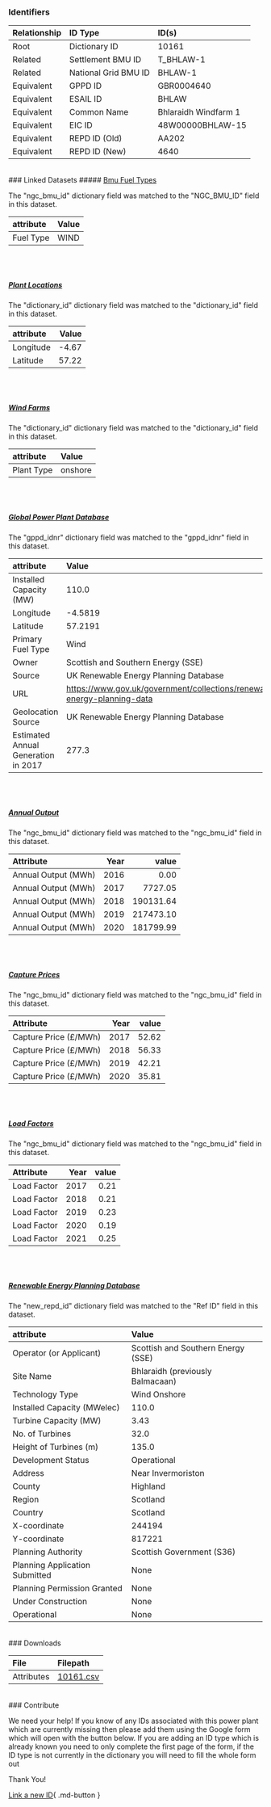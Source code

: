 ### Identifiers

| Relationship   | ID Type              | ID(s)                |
|:---------------|:---------------------|:---------------------|
| Root           | Dictionary ID        | 10161                |
| Related        | Settlement BMU ID    | T_BHLAW-1            |
| Related        | National Grid BMU ID | BHLAW-1              |
| Equivalent     | GPPD ID              | GBR0004640           |
| Equivalent     | ESAIL ID             | BHLAW                |
| Equivalent     | Common Name          | Bhlaraidh Windfarm 1 |
| Equivalent     | EIC ID               | 48W00000BHLAW-15     |
| Equivalent     | REPD ID (Old)        | AA202                |
| Equivalent     | REPD ID (New)        | 4640                 |

<br>
### Linked Datasets
##### <a href="https://osuked.github.io/Power-Station-Dictionary/datasets/bmu-fuel-types">Bmu Fuel Types</a>



The "ngc_bmu_id" dictionary field was matched to the "NGC_BMU_ID" field in this dataset.

| attribute   | Value   |
|:------------|:--------|
| Fuel Type   | WIND    |

<br><br>
##### <a href="https://osuked.github.io/Power-Station-Dictionary/datasets/plant-locations">Plant Locations</a>



The "dictionary_id" dictionary field was matched to the "dictionary_id" field in this dataset.

| attribute   |   Value |
|:------------|--------:|
| Longitude   |   -4.67 |
| Latitude    |   57.22 |

<br><br>
##### <a href="https://osuked.github.io/Power-Station-Dictionary/datasets/wind-farms">Wind Farms</a>



The "dictionary_id" dictionary field was matched to the "dictionary_id" field in this dataset.

| attribute   | Value   |
|:------------|:--------|
| Plant Type  | onshore |

<br><br>
##### <a href="https://osuked.github.io/Power-Station-Dictionary/datasets/global-power-plant-database">Global Power Plant Database</a>



The "gppd_idnr" dictionary field was matched to the "gppd_idnr" field in this dataset.

| attribute                           | Value                                                                    |
|:------------------------------------|:-------------------------------------------------------------------------|
| Installed Capacity (MW)             | 110.0                                                                    |
| Longitude                           | -4.5819                                                                  |
| Latitude                            | 57.2191                                                                  |
| Primary Fuel Type                   | Wind                                                                     |
| Owner                               | Scottish and Southern Energy (SSE)                                       |
| Source                              | UK Renewable Energy Planning Database                                    |
| URL                                 | https://www.gov.uk/government/collections/renewable-energy-planning-data |
| Geolocation Source                  | UK Renewable Energy Planning Database                                    |
| Estimated Annual Generation in 2017 | 277.3                                                                    |

<br><br>
##### <a href="https://osuked.github.io/Power-Station-Dictionary/datasets/annual-output">Annual Output</a>



The "ngc_bmu_id" dictionary field was matched to the "ngc_bmu_id" field in this dataset.

| Attribute           |   Year |     value |
|:--------------------|-------:|----------:|
| Annual Output (MWh) |   2016 |      0.00 |
| Annual Output (MWh) |   2017 |   7727.05 |
| Annual Output (MWh) |   2018 | 190131.64 |
| Annual Output (MWh) |   2019 | 217473.10 |
| Annual Output (MWh) |   2020 | 181799.99 |

<br><br>
##### <a href="https://osuked.github.io/Power-Station-Dictionary/datasets/capture-prices">Capture Prices</a>



The "ngc_bmu_id" dictionary field was matched to the "ngc_bmu_id" field in this dataset.

| Attribute             |   Year |   value |
|:----------------------|-------:|--------:|
| Capture Price (£/MWh) |   2017 |   52.62 |
| Capture Price (£/MWh) |   2018 |   56.33 |
| Capture Price (£/MWh) |   2019 |   42.21 |
| Capture Price (£/MWh) |   2020 |   35.81 |

<br><br>
##### <a href="https://osuked.github.io/Power-Station-Dictionary/datasets/load-factors">Load Factors</a>



The "ngc_bmu_id" dictionary field was matched to the "ngc_bmu_id" field in this dataset.

| Attribute   |   Year |   value |
|:------------|-------:|--------:|
| Load Factor |   2017 |    0.21 |
| Load Factor |   2018 |    0.21 |
| Load Factor |   2019 |    0.23 |
| Load Factor |   2020 |    0.19 |
| Load Factor |   2021 |    0.25 |

<br><br>
##### <a href="https://osuked.github.io/Power-Station-Dictionary/datasets/renewable-energy-planning-database">Renewable Energy Planning Database</a>



The "new_repd_id" dictionary field was matched to the "Ref ID" field in this dataset.

| attribute                      | Value                              |
|:-------------------------------|:-----------------------------------|
| Operator (or Applicant)        | Scottish and Southern Energy (SSE) |
| Site Name                      | Bhlaraidh (previously Balmacaan)   |
| Technology Type                | Wind Onshore                       |
| Installed Capacity (MWelec)    | 110.0                              |
| Turbine Capacity (MW)          | 3.43                               |
| No. of Turbines                | 32.0                               |
| Height of Turbines (m)         | 135.0                              |
| Development Status             | Operational                        |
| Address                        | Near Invermoriston                 |
| County                         | Highland                           |
| Region                         | Scotland                           |
| Country                        | Scotland                           |
| X-coordinate                   | 244194                             |
| Y-coordinate                   | 817221                             |
| Planning Authority             | Scottish Government (S36)          |
| Planning Application Submitted | None                               |
| Planning Permission Granted    | None                               |
| Under Construction             | None                               |
| Operational                    | None                               |


<br>
### Downloads


| File       | Filepath                                                                              |
|:-----------|:--------------------------------------------------------------------------------------|
| Attributes | [10161.csv](https://osuked.github.io/Power-Station-Dictionary/object_attrs/10161.csv) |


<br>
### Contribute

We need your help! If you know of any IDs associated with this power plant which are currently missing then please add them using the Google form which will open with the button below. If you are adding an ID type which is already known you need to only complete the first page of the form, if the ID type is not currently in the dictionary you will need to fill the whole form out

Thank You!

[Link a new ID](https://docs.google.com/forms/d/e/1FAIpQLSc5jRsQ7NgiLLXbwo9PUdwTQyuqbRwThltG56-o6NVSe7E_nw/viewform?usp=pp_url&entry.251912331=10161){ .md-button }